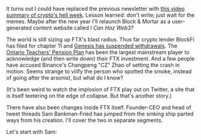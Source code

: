 It turns out I could have replaced the previous newsletter with [this video summary of crypto's hell week](https://www.linkedin.com/posts/turck_last-week-in-crypto-activity-6999873369802211328--QMw). Lesson learned: don't write; just wait for the memes. Maybe after the new year I'll relaunch Block & Mortar as a user-generated content website called *I Can Haz Web3?*

The world is still sizing up FTX's blast radius. Thus far crypto lender BlockFi has filed for chapter 11 and [Genesis has suspended withdrawals](https://twitter.com/GenesisTrading/status/1592867208275046401). The [Ontario Teachers' Pension Plan](https://www.reuters.com/technology/ontario-teachers-pension-fund-write-down-investments-95-mln-ftx-2022-11-17/) has been the largest mainstream player to acknowledge (and then write down) their FTX investment. And a few people have accused Binance's Changpeng "CZ" Zhao of setting the crash in motion. Seems strange to vilify the person who spotted the smoke, instead of going after the arsonist, but what do I know?

(It's been weird to watch the implosion of FTX play out on Twitter, a site that is itself teetering on the edge of collapse. But that's another story.)

There have also been changes inside FTX itself. Founder-CEO and head of tweet threads Sam Bankman-Fried has jumped from the sinking ship parted ways from his creation. I'll cover the two in separate segments.

Let's start with Sam:
